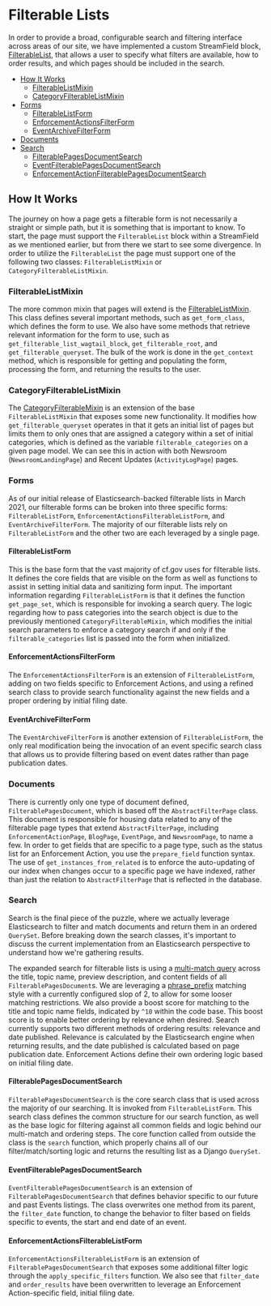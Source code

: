 # Filterable Lists

In order to provide a broad, configurable search and filtering interface across areas of our site, we have implemented a custom StreamField block, [FilterableList](https://github.com/cfpb/consumerfinance.gov/blob/main/cfgov/v1/atomic_elements/organisms.py#L802), that allows a user to specify what filters are available, how to order results, and which pages should be included in the search.

- [How It Works](#how-it-works)
    - [FilterableListMixin](#filterablelistmixin)
    - [CategoryFilterableListMixin](#categoryfilterablelistmixin)
- [Forms](#forms)
    - [FilterableListForm](#filterablelistform)
    - [EnforcementActionsFilterForm](#enforcementactionsfilterform)
    - [EventArchiveFilterForm](#eventarchivefilterform)
- [Documents](#documents)
- [Search](#search)
    - [FilterablePagesDocumentSearch](#filterablepagesdocumentsearch)
    - [EventFilterablePagesDocumentSearch](#eventfilterablepagesdocumentsearch)
    - [EnforcementActionFilterablePagesDocumentSearch](#enforcementactionfilterablepagesdocumentsearch)

## How It Works

The journey on how a page gets a filterable form is not necessarily a straight or simple path, but it is something that is important to know. To start, the page must support the `FilterableList` block within a StreamField as we mentioned earlier, but from there we start to see some divergence. In order to utilize the `FilterableList` the page must support one of the following two classes: `FilterableListMixin` or `CategoryFilterableListMixin`.

### FilterableListMixin

The more common mixin that pages will extend is the [FilterableListMixin](https://github.com/cfpb/consumerfinance.gov/blob/main/cfgov/v1/models/filterable_list_mixins.py#L15). This class defines several important methods, such as `get_form_class`, which defines the form to use. We also have some methods that retrieve relevant information for the form to use, such as `get_filterable_list_wagtail_block`, `get_filterable_root`, and `get_filterable_queryset`. The bulk of the work is done in the `get_context` method, which is responsible for getting and populating the form, processing the form, and returning the results to the user.

### CategoryFilterableListMixin

The [CategoryFilterableMixin](https://github.com/cfpb/consumerfinance.gov/blob/main/cfgov/v1/models/filterable_list_mixins.py#L199) is an extension of the base `FilterableListMixin` that exposes some new functionality. It modifies how `get_filterable_queryset` operates in that it gets an initial list of pages but limits them to only ones that are assigned a category within a set of initial categories, which is defined as the variable `filterable_categories` on a given page model. We can see this in action with both Newsroom (`NewsroomLandingPage`) and Recent Updates (`ActivityLogPage`) pages.

### Forms

As of our initial release of Elasticsearch-backed filterable lists in March 2021, our filterable forms can be broken into three specific forms: `FilterableListForm`, `EnforcementActionsFilterableListForm`, and `EventArchiveFilterForm`. The majority of our filterable lists rely on `FilterableListForm` and the other two are each leveraged by a single page.

#### FilterableListForm

This is the base form that the vast majority of cf.gov uses for filterable lists. It defines the core fields that are visible on the form as well as functions to assist in setting initial data and sanitizing form input. The important information regarding `FilterableListForm` is that it defines the function `get_page_set`, which is responsible for invoking a search query. The logic regarding how to pass categories into the search object is due to the previously mentioned `CategoryFilterableMixin`, which modifies the initial search parameters to enforce a category search if and only if the `filterable_categories` list is passed into the form when initialized.

#### EnforcementActionsFilterForm

The `EnforcementActionsFilterForm` is an extension of `FilterableListForm`, adding on two fields specific to Enforcement Actions, and using a refined search class to provide search functionality against the new fields and a proper ordering by initial filing date.

#### EventArchiveFilterForm

The `EventArchiveFilterForm` is another extension of `FilterableListForm`, the only real modification being the invocation of an event specific search class that allows us to provide filtering based on event dates rather than page publication dates.

### Documents

There is currently only one type of document defined, `FilterablePagesDocument`, which is based off the `AbstractFilterPage` class. This document is responsible for housing data related to any of the filterable page types that extend `AbstractFilterPage`, including `EnforcementActionPage`, `BlogPage`, `EventPage`, and `NewsroomPage`, to name a few. In order to get fields that are specific to a page type, such as the status list for an Enforcement Action, you use the `prepare_field` function syntax. The use of `get_instances_from_related` is to enforce the auto-updating of our index when changes occur to a specific page we have indexed, rather than just the relation to `AbstractFilterPage` that is reflected in the database.

### Search

Search is the final piece of the puzzle, where we actually leverage Elasticsearch to filter and match documents and return them in an ordered `QuerySet`. Before breaking down the search classes, it's important to discuss the current implementation from an Elasticsearch perspective to understand how we're gathering results.

The expanded search for filterable lists is using a [multi-match query](https://www.elastic.co/guide/en/elasticsearch/reference/current/query-dsl-multi-match-query.html) across the title, topic name, preview description, and content fields of all `FilterablePagesDocument`s. We are leveraging a [phrase_prefix](https://www.elastic.co/guide/en/elasticsearch/reference/current/query-dsl-multi-match-query.html#type-phrase) matching style with a currently configured slop of 2, to allow for some looser matching restrictions. We also provide a boost score for matching to the title and topic name fields, indicated by `^10` within the code base. This boost score is to enable better ordering by relevance when desired. Search currently supports two different methods of ordering results: relevance and date published. Relevance is calculated by the Elasticsearch engine when returning results, and the date published is calculated based on page publication date. Enforcement Actions define their own ordering logic based on initial filing date. 

#### FilterablePagesDocumentSearch

`FilterablePagesDocumentSearch` is the core search class that is used across the majority of our searching. It is invoked from `FilterableListForm`. This search class defines the common structure for our search function, as well as the base logic for filtering against all common fields and logic behind our multi-match and ordering steps. The core function called from outside the class is the `search` function, which properly chains all of our filter/match/sorting logic and returns the resulting list as a Django `QuerySet`.

#### EventFilterablePagesDocumentSearch

`EventFilterablePagesDocumentSearch` is an extension of `FilterablePagesDocumentSearch` that defines behavior specific to our future and past Events listings. The class overwrites one method from its parent, the `filter_date` function, to change the behavior to filter based on fields specific to events, the start and end date of an event.

#### EnforcementActionsFilterableListForm

`EnforcementActionsFilterableListForm` is an extension of `FilterablePagesDocumentSearch` that exposes some additional filter logic through the `apply_specific_filters` function. We also see that `filter_date` and `order_results` have been overwritten to leverage an Enforcement Action-specific field, initial filing date.
